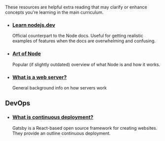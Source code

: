 These resources are helpful extra reading that may clarify or enhance concepts you're learning in the main curriculum.

- ### [Learn nodejs.dev](https://nodejs.dev/en/learn/)
  Official counterpart to the Node docs. Useful for getting realistic examples of features when the docs are overwhelming and confusing.
- ### [Art of Node](https://github.com/maxogden/art-of-node)
  Popular (if slightly outdated) overview of what Node is and how it works.
- ### [What is a web server?](https://developer.mozilla.org/en-US/docs/Learn/Common_questions/What_is_a_web_server)
  General background info on how servers work

## DevOps

- ### [What is continuous deployment?](https://www.gatsbyjs.com/docs/glossary/continuous-deployment/)
  Gatsby is a React-based open source framework for creating websites. They provide an outline continuous deployment.
